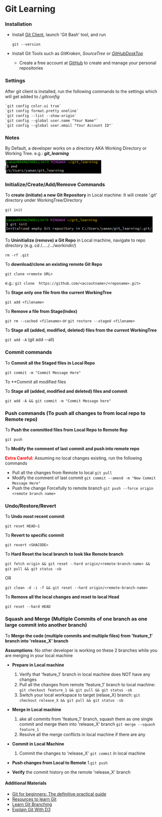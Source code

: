 # Git Learning

### **Installation**
- Install [Git Client](https://git-scm.com/download/win), launch 'Git Bash' tool, and run

  `git --version`

- Install Git Tools such as _GitKraken_, _SourceTree_ or [_GitHubDeskTop_](https://desktop.github.com/)
    - Create a free account at [GitHub](www.github.com) to create and manage your personal repositories

### **Settings**
After git client is installed, run the following commands to the settings which will get added to _<user-home>/.gitconfig_

    `git config color.ui true`
    `git config format.pretty oneline`
    `git config --list --show-origin`
    `git config --global user.name "Your Name"`
    `git config --global user.email "Your Account ID"`

### Notes
By Default, a developer works on a directory AKA Working Directory or Working Tree. e.g.: **_git_learning_**

![img_1.png](img_1.png)

### Initialize/Create/Add/Remove Commands
To **create (initiate) a new Git Repository** in Local machine: It will create '.git' directory under WorkingTree/Directory

`git init`

![img_2.png](img_2.png)

To **Uninitialize (remove) a Git Repo** in Local machine, navigate to repo directory (e.g. cd /...../.../workindir/)
   
 `rm -rf .git`

To **download/clone an existing remote Git Repo** 
    
`git clone <remote URL>`

 e.g.: `git clone  https://github.com/<accoutname>/<reponame>.git>`

To **Stage only one file from the current WorkingTree**

`git add <filename>` 

To **Remove a file from Stage(Index)**

`git rm --cached <filename>`  or `git restore --staged <filename>`

To **Stage all (added, modified, deleted) files from the current WorkingTree**

`git add -A` (git add --all)

### Commit commands
To **Commit all the Staged files in Local Repo**

`git commit -m "Commit Message Here"`

To **Commit all modified files

To **Stage all (added, modified and deleted) files and commit**

`git add -A && git commit -m "Commit Message here"`

### Push commands (To push all changes to from local repo to Remote repo)
To **Push the committed files from Local Repo to Remote Rep**

`git push`

To **Modify the comment of last commit and push into remote repo**

<span style="color:red"><strong>Extra Careful:</strong></span>  Assuming no local changes existing,  run the following commands

 - Pull all the changes from Remote to local
 `git pull`
 - Modify the comment of last commit
 `git commit --amend -m "New Commit Message Here"`
 - Push the change Forcefully to remote branch
 `git push --force origin <remote branch name>`

### Undo/Restore/Revert
To **Undo most recent commit**

`git reset HEAD~1`

To **Revert to specific commit**

`git revert <SHACODE>`

To **Hard Reset the local branch to look like Remote branch**

`git fetch origin && git reset --hard origin/<remote-branch-name> && git pull && git status -sb` 

OR  

`git clean -d -i -f && git reset --hard origin/<remote-branch-name>`


To **Remove all the local changes and reset to local Head**

`git reset --hard HEAD`


### Squash and Merge (Multiple Commits of one branch as one large commit into another branch)
To **Merge the code (multiple commits and multiple files) from 'feature_1' branch into 'release_X' branch**

**Assumptions**: No other developer is working on these 2 branches while you are merging in your local machine
- **Prepare in Local machine**
    1. Verify that 'feature_1' branch in local machine does NOT have any changes
    2. Pull all the changes from remote 'feature_1' branch to local machine: `git checkout feature_1 && git pull && git status -sb`
    3. Switch your local workspace to target (relase_X) branch:   `git checkout release_X && git pull && git status -sb`

- **Merge in Local machine**
    1. ake all commits from 'feature_1' branch, squash them as one single commit and merge them into 'release_X' branch `git merge --squash feature_1`
    2. Resolve all the merge conflicts in local machine if there are any
- **Commit in Local Machine** 
    1. Commit the changes to 'release_X' `git commit` in local machine
- **Push changes from Local to Remote**
    1.`git push`
- **Verify** the commit history on the remote 'release_X' branch



#### Additional Materials
- [Git for beginners: The definitive practical guide](https://stackoverflow.com/q/315911/12860895)
- [Resources to learn Git](https://try.github.io/)
- [Learn Git Branching](https://learngitbranching.js.org/)
- [Explain Git With D3](https://onlywei.github.io/explain-git-with-d3)